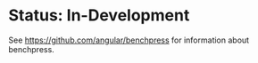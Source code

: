 # Status: In-Development

See https://github.com/angular/benchpress for information about benchpress.